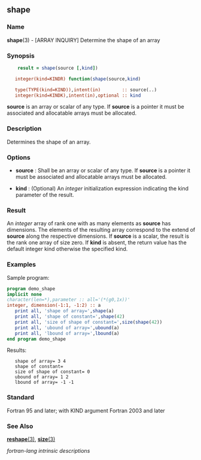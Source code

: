## shape

### **Name**

**shape**(3) - \[ARRAY INQUIRY\] Determine the shape of an array

### **Synopsis**
```fortran
    result = shape(source [,kind])
```
```fortran
   integer(kind=KINDR) function(shape(source,kind)

   type(TYPE(kind=KIND)),intent(in)        :: source(..)
   integer(kind=KINDK),intent(in),optional :: kind
```
**source** is an array or scalar of any type. If **source** is a pointer
it must be associated and allocatable arrays must be allocated.

### **Description**

Determines the shape of an array.

### **Options**

- **source**
  : Shall be an array or scalar of any type. If **source** is a pointer it
  must be associated and allocatable arrays must be allocated.

- **kind**
  : (Optional) An _integer_ initialization expression indicating the kind
  parameter of the result.

### **Result**

An _integer_ array of rank one with as many elements as **source** has
dimensions. The elements of the resulting array correspond to the extend
of **source** along the respective dimensions. If **source** is a scalar, the
result is the rank one array of size zero. If **kind** is absent, the return
value has the default integer kind otherwise the specified kind.

### **Examples**

Sample program:

```fortran
program demo_shape
implicit none
character(len=*),parameter :: all='(*(g0,1x))'
integer, dimension(-1:1, -1:2) :: a
   print all, 'shape of array=',shape(a)
   print all, 'shape of constant=',shape(42)
   print all, 'size of shape of constant=',size(shape(42))
   print all, 'ubound of array=',ubound(a)
   print all, 'lbound of array=',lbound(a)
end program demo_shape
```

Results:

```text
   shape of array= 3 4
   shape of constant=
   size of shape of constant= 0
   ubound of array= 1 2
   lbound of array= -1 -1
```

### **Standard**

Fortran 95 and later; with KIND argument Fortran 2003 and later

### **See Also**

[**reshape**(3)](#reshape),
[**size**(3)](#size)

 _fortran-lang intrinsic descriptions_
